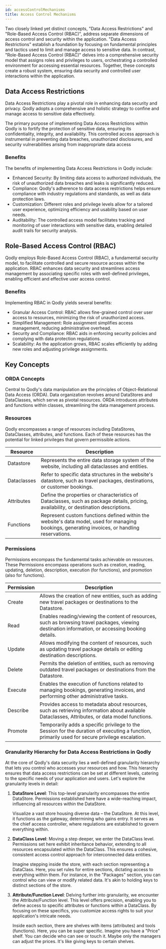 ```yaml
---
id: accessControlMechanisms
title: Access Control Mechanisms
---
```



Two closely linked yet distinct concepts, "Data Access Restrictions" and "Role-Based Access Control (RBAC)", address separate dimensions of access control and security within the application. "Data Access Restrictions" establish a foundation by focusing on fundamental principles and tactics used to limit and manage access to sensitive data. In contrast, "Role-Based Access Control (RBAC)" delves into a comprehensive security model that assigns roles and privileges to users, orchestrating a controlled environment for accessing essential resources. Together, these concepts create a robust system, ensuring data security and controlled user interactions within the application.


## Data Access Restrictions

Data Access Restrictions play a pivotal role in enhancing data security and privacy. Qodly adopts a comprehensive and holistic strategy to confine and manage access to sensitive data effectively.

The primary purpose of implementing Data Access Restrictions within Qodly is to fortify the protection of sensitive data, ensuring its confidentiality, integrity, and availability. This controlled access approach is instrumental in preventing data breaches, unauthorized disclosures, and security vulnerabilities arising from inappropriate data access

### Benefits  

The benefits of implementing Data Access Restrictions in Qodly include:

- Enhanced Security: By limiting data access to authorized individuals, the risk of unauthorized data breaches and leaks is significantly reduced.
- Compliance: Qodly's adherence to data access restrictions helps ensure compliance with industry regulations and standards, as well as data protection laws.
- Customization: Different roles and privilege levels allow for a tailored user experience, optimizing efficiency and usability based on user needs.
- Auditability: The controlled access model facilitates tracking and monitoring of user interactions with sensitive data, enabling detailed audit trails for security analysis.


## Role-Based Access Control (RBAC) 

Qodly employs Role-Based Access Control (RBAC), a fundamental security model, to facilitate controlled and secure resource access within the application. RBAC enhances data security and streamlines access management by associating specific roles with well-defined privileges, enabling efficient and effective user access control.

### Benefits

Implementing RBAC in Qodly yields several benefits:

- Granular Access Control: RBAC allows fine-grained control over user access to resources, minimizing the risk of unauthorized access.
- Simplified Management: Role assignment simplifies access management, reducing administrative overhead.
- Security and Compliance: RBAC aids in enforcing security policies and complying with data protection regulations.
- Scalability: As the application grows, RBAC scales efficiently by adding new roles and adjusting privilege assignments.


## Key Concepts 
 

### ORDA Concepts

Central to Qodly's data manipulation are the principles of Object-Relational Data Access (ORDA). Data organization revolves around DataStores and DataClasses, which serve as pivotal resources. ORDA introduces attributes and functions within classes, streamlining the data management process.

### Resources  

Qodly encompasses a range of resources including DataStores, DataClasses, attributes, and functions. Each of these resources has the potential for linked privileges that govern permissible actions.

|Resource           |Description|
|---------------------|---|
|Datastore            |Represents the entire data storage system of the website, including all dataclasses and entities.|  
|Dataclasses          |Refer to specific data structures in the website's datastore, such as travel packages, destinations, or customer bookings.|
|Attributes           |Define the properties or characteristics of Dataclasses, such as package details, pricing, availability, or destination descriptions.|
|Functions |Represent custom functions defined within the website's data model, used for managing bookings, generating invoices, or handling reservations.|


### Permissions  

Permissions encompass the fundamental tasks achievable on resources. These Permissions encompass operations such as creation, reading, updating, deletion, description, execution (for functions), and promotion (also for functions).

|Permission          |Description|
|--------|---|
|Create  |Allows the creation of new entities, such as adding new travel packages or destinations to the Datastore.|  
|Read    |Enables reading/viewing the content of resources, such as browsing travel packages, viewing destination information, or accessing booking details.|
|Update  |Allows modifying the content of resources, such as updating travel package details or editing destination descriptions.|
|Delete  |Permits the deletion of entities, such as removing outdated travel packages or destinations from the Datastore.|
|Execute |Enables the execution of functions related to managing bookings, generating invoices, and performing other administrative tasks.|
|Describe |Provides access to metadata about resources, such as retrieving information about available Dataclasses, Attributes, or data model functions.|
|Promote |Temporarily adds a specific privilege to the Session for the duration of executing a function, primarily used for secure privilege escalation.|


### Granularity Hierarchy for Data Access Restrictions in Qodly  

At the core of Qodly's data security lies a well-defined granularity hierarchy that lets you control who accesses your resources and how. This hierarchy ensures that data access restrictions can be set at different levels, catering to the specific needs of your application and users. Let's explore the granularity levels in detail:


1. **DataStore Level**: This top-level granularity encompasses the entire DataStore. Permissions established here have a wide-reaching impact, influencing all resources within the DataStore.

    Visualize a vast store housing diverse data – the DataStore. At this level, it functions as the gateway, determining who gains entry. It serves as the chief access controller, where regulations are established to govern everything within.


2. **DataClass Level**: Moving a step deeper, we enter the DataClass level. Permissions set here exhibit inheritance behavior, extending to all resources encapsulated within the DataClass. This ensures a cohesive, consistent access control approach for interconnected data entities.

    Imagine stepping inside the store, with each section representing a DataClass. Here, you set rules for entire sections, dictating access to everything within them. For instance, in the "Packages" section, you can control who can view or modify related data. It's akin to holding keys to distinct sections of the store.

3. **Attribute/Function Level**: Delving further into granularity, we encounter the Attribute/Function level. This level offers precision, enabling you to define access to specific attributes or functions within a DataClass. By focusing on these specifics, you customize access rights to suit your application's intricate needs.

    Inside each section, there are shelves with items (attributes) and tools (functions). Here, you can be super specific. Imagine you have a "Price" shelf. You can decide who can see or touch it. Maybe only the managers can adjust the prices. It's like giving keys to certain shelves.

